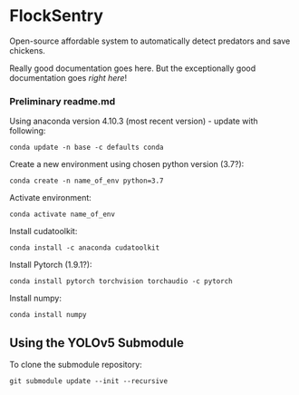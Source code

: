 # FlockSentry

Open-source affordable system to automatically detect predators and save chickens.

Really good documentation goes here. But the exceptionally good documentation goes _right here_!

### Preliminary readme.md

Using anaconda version 4.10.3 (most recent version) - update with following:

```
conda update -n base -c defaults conda
```

Create a new environment using chosen python version (3.7?):

```
conda create -n name_of_env python=3.7
```

Activate environment:

```
conda activate name_of_env
```

Install cudatoolkit:

```
conda install -c anaconda cudatoolkit
```

Install Pytorch (1.9.1?):

```
conda install pytorch torchvision torchaudio -c pytorch
```

Install numpy:

```
conda install numpy
```

## Using the YOLOv5 Submodule

To clone the submodule repository:

```
git submodule update --init --recursive
```
